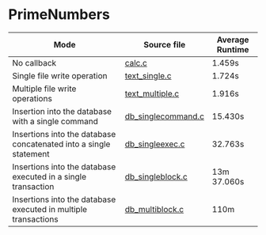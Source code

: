 # PrimeNumbers

| Mode                                                              | Source file                                    | Average Runtime |
| ----------------------------------------------------------------- | ---------------------------------------------- | --------------- |
| No callback                                                       | [calc.c](./src/calc.c)                         | 1.459s          |
| Single file write operation                                       | [text_single.c](./src/text_single.c)           | 1.724s          |
| Multiple file write operations                                    | [text_multiple.c](./src/text_multiple.c)       | 1.916s          |
| Insertion into the database with a single command                 | [db_singlecommand.c](./src/db_singlecommand.c) | 15.430s         |
| Insertions into the database concatenated into a single statement | [db_singleexec.c](./src/db_singleexec.c)       | 32.763s         |
| Insertions into the database executed in a single transaction     | [db_singleblock.c](./src/db_singleblock.c)     | 13m 37.060s     |
| Insertions into the database executed in multiple transactions    | [db_multiblock.c](./src/db_multiblock.c)       | 110m            |

